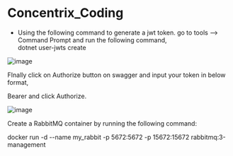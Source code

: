 # Concentrix_Coding

- Using the following command to generate a jwt token. go to tools --> Command Prompt and run the following command,  
    dotnet user-jwts create

![image](https://github.com/Habibmd898/Concentrix_Coding/assets/145478624/aaf150e8-5b27-4390-b4fa-117af3d9a6de)


FInally click on Authorize button on swagger and input your token in below format,

Bearer <Token> and click Authorize.

![image](https://github.com/Habibmd898/Concentrix_Coding/assets/145478624/534bb202-066f-46aa-833a-a1fb7f13e14e)


Create a RabbitMQ container by running the following command:

docker run -d --name my_rabbit -p 5672:5672 -p 15672:15672 rabbitmq:3-management
